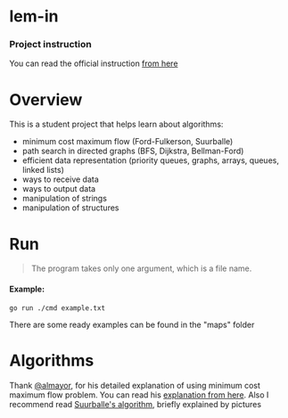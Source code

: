 # lem-in

### Project instruction
You can read the official instruction [from here](https://github.com/01-edu/public/tree/master/subjects/lem-in) 

# Overview

This is a student project that helps learn about algorithms:
- minimum cost maximum flow (Ford-Fulkerson, Suurballe)
- path search in directed graphs (BFS, Dijkstra, Bellman-Ford)
- efficient data representation (priority queues, graphs, arrays, queues, linked lists)
- ways to receive data
- ways to output data
- manipulation of strings
- manipulation of structures

# Run

> The program takes only one argument, which is a file name.
#### Example:
`go run ./cmd example.txt`

There are some ready examples can be found in the "maps" folder

# Algorithms

Thank [@almayor](https://github.com/almayor), for his detailed explanation of using minimum cost maximum flow problem.
You can read his [explanation from here](https://github.com/almayor/lem-in/blob/master/docs/algorithm-explanation.pdf).
Also I recommend read [Suurballe's algorithm](http://www.macfreek.nl/memory/Disjoint_Path_Finding), briefly explained by pictures
